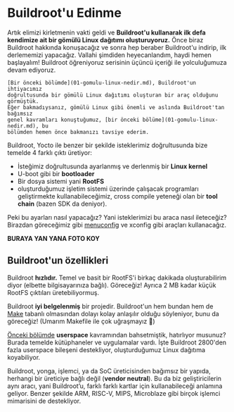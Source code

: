 # Buildroot'u Edinme

Artık elimizi kirletmenin vakti geldi ve **Buildroot'u kullanarak ilk defa
kendimize ait bir gömülü Linux dağıtımı oluşturuyoruz.** Önce biraz Buildroot
hakkında konuşacağız ve sonra hep beraber Buildroot'u indirip, ilk derlememizi
yapacağız. Vallahi şimdiden heyecanlandım, haydi hemen başlayalım! Buildroot
öğreniyoruz serisinin üçüncü içeriği ile yolculuğumuza devam ediyoruz.

```{note}
[Bir önceki bölümde](01-gomulu-linux-nedir.md), Buildroot'un ihtiyacımız
doğrultusunda bir gömülü Linux dağıtımı oluşturan bir araç olduğunu görmüştük.
Eğer bakmadıysanız, gömülü Linux gibi önemli ve aslında Buildroot'tan bağımsız
genel kavramları konuştuğumuz, [bir önceki bölüme](01-gomulu-linux-nedir.md), bu
bölümden hemen önce bakmanızı tavsiye ederim.
```

Buildroot, Yocto ile benzer bir şekilde isteklerimiz doğrultusunda bize temelde
4 farklı çıktı üretiyor:

- İsteğimiz doğrultusunda ayarlanmış ve derlenmiş bir **Linux kernel**
- U-boot gibi bir **bootloader**
- Bir dosya sistemi yani **RootFS**
- oluşturduğumuz işletim sistemi üzerinde çalışacak programları geliştirmekte
kullanabileceğimiz, cross compile yeteneği olan bir **tool chain** (bazen SDK da
deniyor).

Peki bu ayarları nasıl yapacağız? Yani isteklerimizi bu araca nasıl ileteceğiz?
Birazdan göreceğimiz gibi [menuconfig](https://en.wikipedia.org/wiki/Menuconfig)
ve xconfig gibi araçları kullanacağız.

**BURAYA YAN YANA FOTO KOY**

## Buildroot'un özellikleri

Buildroot **hızlıdır.** Temel ve basit bir RootFS'i birkaç dakikada
oluşturabilirim diyor (elbette bilgisayarınıza bağlı). Göreceğiz! Ayrıca 2 MB
kadar küçük RootFS çıktıları üretebiliyormuş.

Buildroot **iyi belgelenmiş** bir projedir. Buildroot'un hem bundan hem de
[Make](https://en.wikipedia.org/wiki/Make_(software)) tabanlı olmasından dolayı
kolay anlaşılır olduğu söyleniyor, bunu da göreceğiz! (Umarım Makefile ile çok
uğraşmayız 🤞)

[Önceki bölümde](01-gomulu-linux-nedir.md) **userspace** kavramından
bahsetmiştik, hatırlıyor musunuz? Burada temelde kütüphaneler ve uygulamalar
vardı. İşte Buildroot 2800'den fazla userspace bileşeni destekliyor,
oluşturduğumuz Linux dağıtıma koyabiliyor.

Buildroot, yonga, işlemci, ya da SoC üreticisinden bağımsız bir yapıda, herhangi
bir üreticiye bağlı değil (**vendor neutral**). Bu da biz geliştiricilerin aynı
aracı, yani Buildroot’u, farklı farklı kartlar için kullanabileceği anlamına
geliyor. Benzer şekilde ARM, RISC-V, MIPS, Microblaze gibi birçok işlemci
mimarisini de destekliyor.
